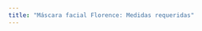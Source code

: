 ```yaml
---
title: "Máscara facial Florence: Medidas requeridas"
---
```


<DesignMeasurements design='florence' />
